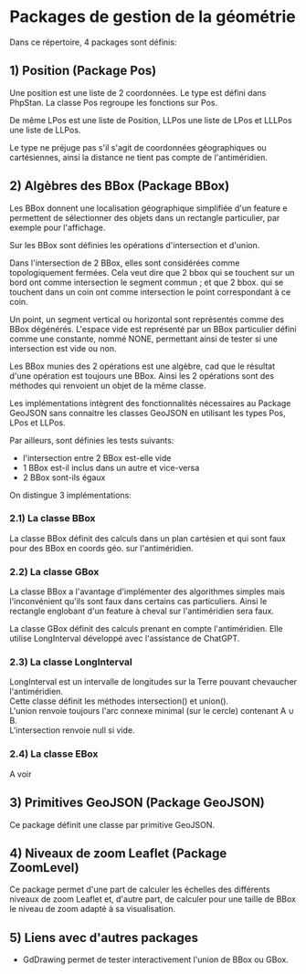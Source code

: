 # Packages de gestion de la géométrie
Dans ce répertoire, 4 packages sont définis:

## 1) Position (Package Pos)
Une position est une liste de 2 coordonnées.
Le type est défini dans PhpStan.
La classe Pos regroupe les fonctions sur Pos.

De même LPos est une liste de Position, LLPos une liste de LPos et LLLPos une liste de LLPos.

Le type ne préjuge pas s'il s'agit de coordonnées géographiques ou cartésiennes, ainsi la distance ne tient pas compte de
l'antiméridien.

## 2) Algèbres des BBox (Package BBox)
Les BBox donnent une localisation géographique simplifiée d'un feature e permettent de sélectionner des objets dans un rectangle
particulier, par exemple pour l'affichage.

Sur les BBox sont définies les opérations d'intersection et d'union.

Dans l'intersection de 2 BBox, elles sont considérées comme topologiquement fermées.
Cela veut dire que 2 bbox qui se touchent sur un bord ont comme intersection le segment commun ;
et que 2 bbox. qui se touchent dans un coin ont comme intersection le point correspondant à ce coin.

Un point, un segment vertical ou horizontal sont représentés comme des BBox dégénérés.
L'espace vide est représenté par un BBox particulier défini comme une constante, nommé NONE,
permettant ainsi de tester si une intersection est vide ou non.

Les BBox munies des 2 opérations est une algèbre, cad que le résultat d'une opération est toujours une BBox.
Ainsi les 2 opérations sont des méthodes qui renvoient un objet de la même classe.

Les implémentations intègrent des fonctionnalités nécessaires au Package GeoJSON sans connaitre les classes GeoJSON
en utilisant les types Pos, LPos et LLPos.

Par ailleurs, sont définies les tests suivants:

  - l'intersection entre 2 BBox est-elle vide
  - 1 BBox est-il inclus dans un autre et vice-versa
  - 2 BBox sont-ils égaux
  
On distingue 3 implémentations:

### 2.1) La classe BBox
La classe BBox définit des calculs dans un plan cartésien et qui sont faux pour des BBox en coords géo. sur l'antiméridien.

### 2.2) La classe GBox
La classe BBox a l'avantage d'implémenter des algorithmes simples mais l'inconvénient qu'ils sont faux dans certains cas particuliers.
Ainsi le rectangle englobant d'un feature à cheval sur l'antiméridien sera faux.

La classe GBox définit des calculs prenant en compte l'antiméridien. Elle utilise LongInterval développé avec l'assistance de ChatGPT.

### 2.3) La classe LongInterval
LongInterval est un intervalle de longitudes sur la Terre pouvant chevaucher l'antiméridien.  
Cette classe définit les méthodes intersection() et union().  
L'union renvoie toujours l'arc connexe minimal (sur le cercle) contenant A ∪ B.  
L'intersection renvoie null si vide.

### 2.4) La classe EBox
A voir

## 3) Primitives GeoJSON (Package GeoJSON)
Ce package définit une classe par primitive GeoJSON.

## 4) Niveaux de zoom Leaflet (Package ZoomLevel)
Ce package permet d'une part de calculer les échelles des différents niveaux de zoom Leaflet et,
d'autre part, de calculer pour une taille de BBox le niveau de zoom adapté à sa visualisation.

## 5) Liens avec d'autres packages
- GdDrawing permet de tester interactivement l'union de BBox ou GBox.

